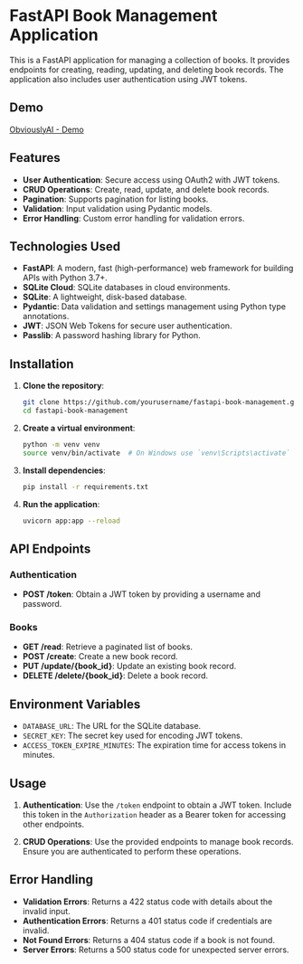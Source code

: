 # FastAPI Book Management Application

This is a FastAPI application for managing a collection of books. It provides endpoints for creating, reading, updating, and deleting book records. The application also includes user authentication using JWT tokens.

## Demo

[ObviouslyAI - Demo](https://obviouslyai-7e45a676f5a1.herokuapp.com/docs)

## Features

- **User Authentication**: Secure access using OAuth2 with JWT tokens.
- **CRUD Operations**: Create, read, update, and delete book records.
- **Pagination**: Supports pagination for listing books.
- **Validation**: Input validation using Pydantic models.
- **Error Handling**: Custom error handling for validation errors.

## Technologies Used

- **FastAPI**: A modern, fast (high-performance) web framework for building APIs with Python 3.7+.
- **SQLite Cloud**: SQLite databases in cloud environments.
- **SQLite**: A lightweight, disk-based database.
- **Pydantic**: Data validation and settings management using Python type annotations.
- **JWT**: JSON Web Tokens for secure user authentication.
- **Passlib**: A password hashing library for Python.

## Installation

1. **Clone the repository**:
   ```bash
   git clone https://github.com/yourusername/fastapi-book-management.git
   cd fastapi-book-management
   ```

2. **Create a virtual environment**:
   ```bash
   python -m venv venv
   source venv/bin/activate  # On Windows use `venv\Scripts\activate`
   ```

3. **Install dependencies**:
   ```bash
   pip install -r requirements.txt
   ```

4. **Run the application**:
   ```bash
   uvicorn app:app --reload
   ```

## API Endpoints

### Authentication

- **POST /token**: Obtain a JWT token by providing a username and password.

### Books

- **GET /read**: Retrieve a paginated list of books.
- **POST /create**: Create a new book record.
- **PUT /update/{book_id}**: Update an existing book record.
- **DELETE /delete/{book_id}**: Delete a book record.

## Environment Variables

- `DATABASE_URL`: The URL for the SQLite database.
- `SECRET_KEY`: The secret key used for encoding JWT tokens.
- `ACCESS_TOKEN_EXPIRE_MINUTES`: The expiration time for access tokens in minutes.

## Usage

1. **Authentication**: Use the `/token` endpoint to obtain a JWT token. Include this token in the `Authorization` header as a Bearer token for accessing other endpoints.

2. **CRUD Operations**: Use the provided endpoints to manage book records. Ensure you are authenticated to perform these operations.

## Error Handling

- **Validation Errors**: Returns a 422 status code with details about the invalid input.
- **Authentication Errors**: Returns a 401 status code if credentials are invalid.
- **Not Found Errors**: Returns a 404 status code if a book is not found.
- **Server Errors**: Returns a 500 status code for unexpected server errors.
